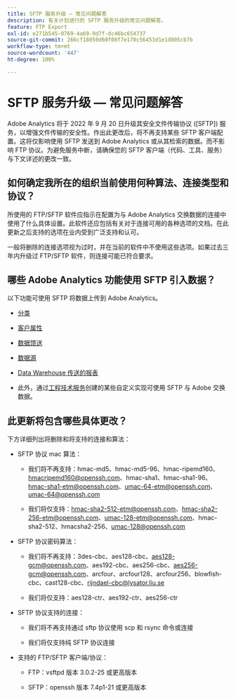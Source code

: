 ```yaml
---
title: SFTP 服务升级 — 常见问题解答
description: 有关计划进行的 SFTP 服务升级的常见问题解答。
feature: FTP Export
exl-id: e271b545-0769-4a69-9d7f-dc46bc654737
source-git-commit: 266cf18050d60f08f7e170c56453d1e1d805cb7b
workflow-type: tm+mt
source-wordcount: '447'
ht-degree: 100%

---
```


# SFTP 服务升级 — 常见问题解答

Adobe Analytics 将于 2022 年 9 月 20 日升级其安全文件传输协议 ([SFTP]) 服务，以增强文件传输的安全性。作出此更改后，将不再支持某些 SFTP 客户端配置。这将仅影响使用 SFTP 发送到 Adobe Analytics 或从其检索的数据。而不影响 FTP 协议。为避免服务中断，请确保您的 SFTP 客户端（代码、工具、服务）与下文详述的更改一致。

## 如何确定我所在的组织当前使用何种算法、连接类型和协议？

所使用的 FTP/SFTP 软件应指示在配置为与 Adobe Analytics 交换数据的连接中使用了什么具体设置。此软件还应包括有关对于连接可用的各种选项的文档。在此更新之后支持的选项在业内受到广泛支持和认可。

一般将删除的连接选项视为过时，并在当前的软件中不使用这些选项。如果过去三年内升级过 FTP/SFTP 软件，则连接可能已符合要求。

## 哪些 Adobe Analytics 功能使用 SFTP 引入数据？

以下功能可使用 SFTP 将数据上传到 Adobe Analytics。

* [分类](https://experienceleague.adobe.com/docs/analytics/export/ftp-and-sftp/set-up-ftp-accounts/ftp-saint.html?lang=zh-Hans)

* [客户属性](https://experienceleague.adobe.com/docs/core-services/interface/services/customer-attributes/attributes.html?lang=zh-Hans)

* [数据馈送](https://experienceleague.adobe.com/docs/analytics/export/ftp-and-sftp/set-up-ftp-accounts/ftp-datafeeds.html)

* [数据源](https://experienceleague.adobe.com/docs/analytics/export/ftp-and-sftp/set-up-ftp-accounts/ftp-datasources.html)

* [Data Warehouse 传送的报表](https://experienceleague.adobe.com/docs/analytics/export/ftp-and-sftp/set-up-ftp-accounts/ftp-dw-reports.html)

* 此外，通过[工程技术服务](https://experienceleague.adobe.com/docs/analytics/export/ftp-and-sftp/set-up-ftp-accounts/ftp-eng-services.html)创建的某些自定义实现可使用 SFTP 与 Adobe 交换数据。

## 此更新将包含哪些具体更改？

下方详细列出将删除和将支持的连接和算法：

* SFTP 协议 mac 算法：

   * 我们将不再支持：hmac-md5、hmac-md5-96、hmac-ripemd160、hmacripemd160@openssh.com、hmac-sha1、hmac-sha1-96、hmac-sha1-etm@openssh.com、umac-64-etm@openssh.com、umac-64@openssh.com

   * 我们将仅支持：hmac-sha2-512-etm@openssh.com、hmac-sha2-256-etm@openssh.com、umac-128-etm@openssh.com、hmac-sha2-512、hmacsha2-256、umac-128@openssh.com

* SFTP 协议密码算法：

   * 我们将不再支持：3des-cbc、aes128-cbc、aes128-gcm@openssh.com、aes192-cbc、aes256-cbc、aes256-gcm@openssh.com、arcfour、arcfour128、arcfour256、blowfish-cbc、cast128-cbc、rijndael-cbc@lysator.liu.se

   * 我们将仅支持：aes128-ctr、aes192-ctr、aes256-ctr

* SFTP 协议支持的连接：

   * 我们将不再支持通过 sftp 协议使用 scp 和 rsync 命令或连接

   * 我们将仅支持纯 SFTP 协议连接

* 支持的 FTP/SFTP 客户端/协议：

   * FTP：vsftpd 版本 3.0.2-25 或更高版本

   * SFTP：openssh 版本 7.4p1-21 或更高版本

